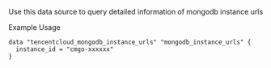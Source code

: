 Use this data source to query detailed information of mongodb instance urls

Example Usage

```hcl
data "tencentcloud_mongodb_instance_urls" "mongodb_instance_urls" {
  instance_id = "cmgo-xxxxxx"
}
```
